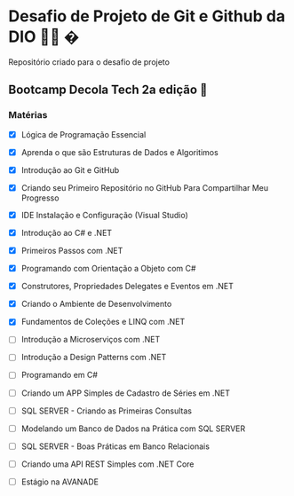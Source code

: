 # Desafio de Projeto de Git e Github da DIO 👨‍💻 �
Repositório criado para o desafio de projeto

## Bootcamp Decola Tech 2a edição 🚀

### Matérias 
- [x] Lógica de Programação Essencial
- [x] Aprenda o que são Estruturas de Dados e Algoritimos 
- [x] Introdução ao Git e GitHub
- [x] Criando seu Primeiro Repositório no GitHub Para Compartilhar Meu Progresso
- [x] IDE Instalação e Configuração (Visual Studio)
- [x] Introdução ao C# e .NET
- [x] Primeiros Passos com .NET
- [x] Programando com Orientação a Objeto com C#
- [x] Construtores, Propriedades Delegates e Eventos em .NET
- [x] Criando o Ambiente de Desenvolvimento 
- [x] Fundamentos de Coleções e LINQ com .NET 
- [ ] Introdução a Microserviços com .NET
- [ ] Introdução a Design Patterns com .NET
- [ ] Programando em C#
- [ ] Criando um APP Simples de Cadastro  de Séries em .NET
- [ ] SQL SERVER - Criando as Primeiras Consultas
- [ ] Modelando um Banco de Dados na Prática com SQL SERVER
- [ ] SQL SERVER - Boas Práticas em Banco Relacionais 
- [ ] Criando uma API REST Simples com .NET Core
- [ ] Estágio na AVANADE





